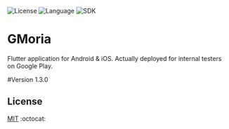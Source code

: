 ![License](https://img.shields.io/badge/license-MIT-green)
![Language](https://img.shields.io/badge/language-dart-blue)
![SDK](https://img.shields.io/badge/SDK-Flutter-2cbdde)

# GMoria
Flutter application for Android & iOS. Actually deployed for internal testers on Google Play.

#Version
1.3.0

## License
[MIT](https://choosealicense.com/licenses/mit/) :octocat:
